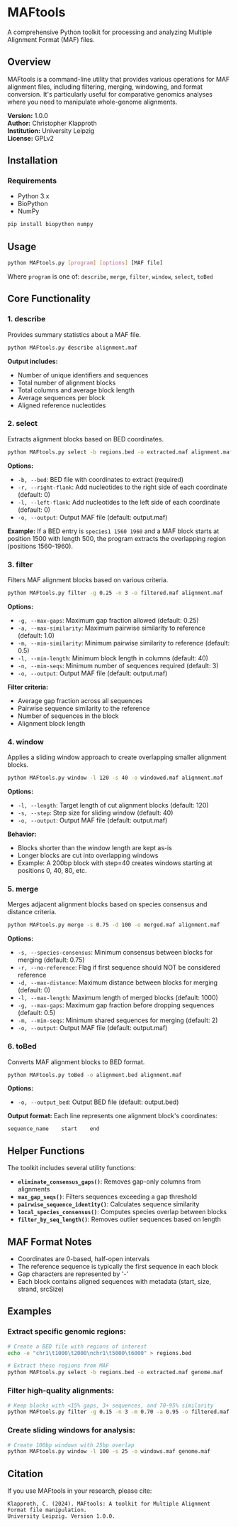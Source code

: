# MAFtools

A comprehensive Python toolkit for processing and analyzing Multiple Alignment Format (MAF) files.

## Overview

MAFtools is a command-line utility that provides various operations for MAF alignment files, including filtering, merging, windowing, and format conversion. It's particularly useful for comparative genomics analyses where you need to manipulate whole-genome alignments.

**Version:** 1.0.0  
**Author:** Christopher Klapproth  
**Institution:** University Leipzig  
**License:** GPLv2

## Installation

### Requirements
- Python 3.x
- BioPython
- NumPy

```bash
pip install biopython numpy
```

## Usage

```bash
python MAFtools.py [program] [options] [MAF file]
```

Where `program` is one of: `describe`, `merge`, `filter`, `window`, `select`, `toBed`

## Core Functionality

### 1. describe
Provides summary statistics about a MAF file.

```bash
python MAFtools.py describe alignment.maf
```

**Output includes:**
- Number of unique identifiers and sequences
- Total number of alignment blocks
- Total columns and average block length
- Average sequences per block
- Aligned reference nucleotides

### 2. select
Extracts alignment blocks based on BED coordinates.

```bash
python MAFtools.py select -b regions.bed -o extracted.maf alignment.maf
```

**Options:**
- `-b, --bed`: BED file with coordinates to extract (required)
- `-r, --right-flank`: Add nucleotides to the right side of each coordinate (default: 0)
- `-l, --left-flank`: Add nucleotides to the left side of each coordinate (default: 0)
- `-o, --output`: Output MAF file (default: output.maf)

**Example:** If a BED entry is `species1 1560 1960` and a MAF block starts at position 1500 with length 500, the program extracts the overlapping region (positions 1560-1960).

### 3. filter
Filters MAF alignment blocks based on various criteria.

```bash
python MAFtools.py filter -g 0.25 -n 3 -o filtered.maf alignment.maf
```

**Options:**
- `-g, --max-gaps`: Maximum gap fraction allowed (default: 0.25)
- `-a, --max-similarity`: Maximum pairwise similarity to reference (default: 1.0)
- `-m, --min-similarity`: Minimum pairwise similarity to reference (default: 0.5)
- `-l, --min-length`: Minimum block length in columns (default: 40)
- `-n, --min-seqs`: Minimum number of sequences required (default: 3)
- `-o, --output`: Output MAF file (default: output.maf)

**Filter criteria:**
- Average gap fraction across all sequences
- Pairwise sequence similarity to the reference
- Number of sequences in the block
- Alignment block length

### 4. window
Applies a sliding window approach to create overlapping smaller alignment blocks.

```bash
python MAFtools.py window -l 120 -s 40 -o windowed.maf alignment.maf
```

**Options:**
- `-l, --length`: Target length of cut alignment blocks (default: 120)
- `-s, --step`: Step size for sliding window (default: 40)
- `-o, --output`: Output MAF file (default: output.maf)

**Behavior:**
- Blocks shorter than the window length are kept as-is
- Longer blocks are cut into overlapping windows
- Example: A 200bp block with step=40 creates windows starting at positions 0, 40, 80, etc.

### 5. merge
Merges adjacent alignment blocks based on species consensus and distance criteria.

```bash
python MAFtools.py merge -s 0.75 -d 100 -o merged.maf alignment.maf
```

**Options:**
- `-s, --species-consensus`: Minimum consensus between blocks for merging (default: 0.75)
- `-r, --no-reference`: Flag if first sequence should NOT be considered reference
- `-d, --max-distance`: Maximum distance between blocks for merging (default: 0)
- `-l, --max-length`: Maximum length of merged blocks (default: 1000)
- `-g, --max-gaps`: Maximum gap fraction before dropping sequences (default: 0.5)
- `-m, --min-seqs`: Minimum shared sequences for merging (default: 2)
- `-o, --output`: Output MAF file (default: output.maf)

### 6. toBed
Converts MAF alignment blocks to BED format.

```bash
python MAFtools.py toBed -o alignment.bed alignment.maf
```

**Options:**
- `-o, --output_bed`: Output BED file (default: output.bed)

**Output format:**
Each line represents one alignment block's coordinates:
```
sequence_name    start    end
```

## Helper Functions

The toolkit includes several utility functions:

- **`eliminate_consensus_gaps()`**: Removes gap-only columns from alignments
- **`max_gap_seqs()`**: Filters sequences exceeding a gap threshold
- **`pairwise_sequence_identity()`**: Calculates sequence similarity
- **`local_species_consensus()`**: Computes species overlap between blocks
- **`filter_by_seq_length()`**: Removes outlier sequences based on length

## MAF Format Notes

- Coordinates are 0-based, half-open intervals
- The reference sequence is typically the first sequence in each block
- Gap characters are represented by '-'
- Each block contains aligned sequences with metadata (start, size, strand, srcSize)

## Examples

### Extract specific genomic regions:
```bash
# Create a BED file with regions of interest
echo -e "chr1\t1000\t2000\nchr1\t5000\t6000" > regions.bed

# Extract these regions from MAF
python MAFtools.py select -b regions.bed -o extracted.maf genome.maf
```

### Filter high-quality alignments:
```bash
# Keep blocks with <15% gaps, 3+ sequences, and 70-95% similarity
python MAFtools.py filter -g 0.15 -n 3 -m 0.70 -a 0.95 -o filtered.maf genome.maf
```

### Create sliding windows for analysis:
```bash
# Create 100bp windows with 25bp overlap
python MAFtools.py window -l 100 -s 25 -o windows.maf genome.maf
```


## Citation

If you use MAFtools in your research, please cite:
```
Klapproth, C. (2024). MAFtools: A toolkit for Multiple Alignment Format file manipulation. 
University Leipzig. Version 1.0.0.
```
